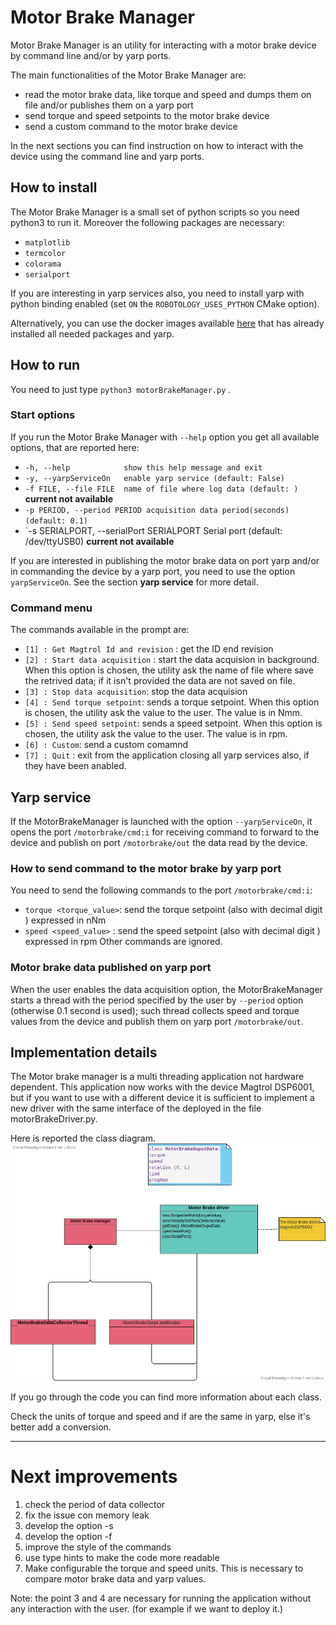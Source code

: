 # Motor Brake Manager 

Motor Brake Manager is an utility for interacting with a motor brake device by command line and/or by yarp ports.

The main functionalities of the Motor Brake Manager are:
 - read the motor brake data, like torque and speed and dumps them on file and/or publishes them on a yarp port
 - send torque and speed setpoints to the motor brake device
 - send a custom command to the motor brake device

In the next sections you can find instruction on how to interact with the device using the command line and yarp ports.

## How to install 
The Motor Brake Manager is a small set of python scripts so you need python3 to run it.
Moreover the following packages are necessary:
 - `matplotlib`
 - `termcolor`
 - `colorama`
 - `serialport`

If you are interesting in yarp services also, you need to install yarp with python binding enabled (set `ON` the `ROBOTOLOGY_USES_PYTHON` CMake option).

Alternatively, you can use the docker images available [here](https://hub.docker.com/r/valegagge/setupmotorbrake) that has already installed all needed packages and yarp.

## How to run 

You need to just type `python3 motorBrakeManager.py` .

### Start options
If you run the Motor Brake Manager with `--help` option you get all available options, that are reported here:

 - `-h, --help            show this help message and exit`
 - `-y, --yarpServiceOn   enable yarp service (default: False)`
 - `-f FILE, --file FILE  name of file where log data (default: )` **current not available**
 - `-p PERIOD, --period PERIOD acquisition data period(seconds) (default: 0.1)`
 - `-s SERIALPORT, --serialPort SERIALPORT Serial port (default: /dev/ttyUSB0) **current not available**

If you are interested in publishing the motor brake data on port yarp and/or in commanding the device by a yarp port, you need to use the option `yarpServiceOn`. See the section __yarp service__ for more detail.


### Command menu
The commands available in the prompt are:
 - `[1] : Get Magtrol Id and revision` : get the ID end revision 
 - `[2] : Start data acquisition` : start the data acquision in background. When this option is chosen, the utility ask the name of file where save the retrived data; if it isn't  provided the data are not saved on file.
 - `[3] : Stop data acquisition`: stop the data acquision
 - `[4] : Send torque setpoint`: sends a torque setpoint. When this option is chosen, the utility ask the value to the user. The value is in Nmm.
 - `[5] : Send speed setpoint`: sends a speed setpoint. When this option is chosen, the utility ask the value to the user. The value is in rpm.
 - `[6] : Custom`: send a custom comamnd
 - `[7] : Quit` : exit from the application closing all yarp services also, if they have been anabled.

## Yarp service
If the MotorBrakeManager is launched with the option `--yarpServiceOn`, it opens the port `/motorbrake/cmd:i` for receiving command to forward to the device and publish on port `/motorbrake/out` the data read by the device.

### How to send command to the motor brake by yarp port
You need to send the following commands to the port `/motorbrake/cmd:i`:
 - `torque <torque_value>`: send the torque setpoint (also with decimal digit ) expressed in nNm
 - `speed <speed_value>` :  send the speed setpoint (also with decimal digit ) expressed in rpm
Other commands are ignored.

### Motor brake data published on yarp port
When the user enables the data acquisition option, the MotorBrakeManager starts a thread with the period specified by the user by `--period` option (otherwise 0.1 second is used); such thread collects speed and torque values from the device and publish them on yarp port `/motorbrake/out`.


## Implementation details

The Motor brake manager is a multi threading application not hardware dependent. 
This application now works with the device Magtrol DSP6001, but if you want to use with a different device it is sufficient to implement a new driver with the same interface of the deployed in the file motorBrakeDriver.py.

Here is reported the class diagram.
![immagine](./misc/MotorBrake_class.jpg)

If you go through the code you can find more information about each class.

Check the units of torque and speed and if are the same in yarp, else it's better add a conversion.



---------------------------------
# Next improvements
1. check the period of data collector
2. fix the issue con memory leak
3. develop the option -s 
4. develop the option -f
5. improve the style of the commands
6. use type hints to make the code more readable
7. Make configurable the torque and speed units. This is necessary to compare motor brake data and yarp values.


Note: the point 3 and 4 are necessary for running the application without any interaction with the user. (for example if we want to deploy it.)

